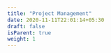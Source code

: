 ```yaml
---
title: "Project Management"
date: 2020-11-11T22:01:14+05:30
draft: false
isParent: true
weight: 1
---
```

